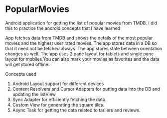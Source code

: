 # PopularMovies
Android application for getting the list of popular movies from TMDB. I did this to practice the android concepts that I have learned

App fetches data from TMDB and shows the details of the most popular movies and the highest user rated movies. The app stores data in a DB so that it need not be fetched always. The app stores state between orientation changes as well.
The app uses 2 pane layout for tablets and single pane layout for mobiles.You can also mark your movies as favorites and the data will get stored offline.

Concepts used
1. Android Layout support for different devices
2. Content Resolvers and Cursor Adapters for putting data into the DB and updating the listView
3. Sync Adapter for efficiently fetching the data.
4. Custom View for generating the square tiles.
5. Async Task for getting the data related to tarilers and reviews.
